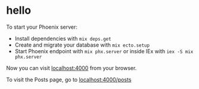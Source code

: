 # hello
To start your Phoenix server:

- Install dependencies with `mix deps.get`
- Create and migrate your database with `mix ecto.setup`
- Start Phoenix endpoint with `mix phx.server` or inside IEx with `iex -S mix phx.server`

Now you can visit [localhost:4000](http://localhost:4000/) from your browser.

To visit the Posts page, go to [localhost:4000/posts](http://localhost:4000/posts)
